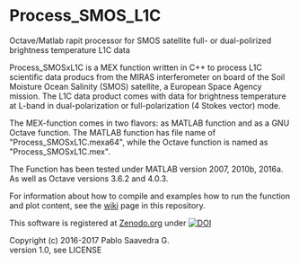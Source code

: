 # Process_SMOS_L1C
Octave/Matlab rapit processor for SMOS satellite full- or dual-polirized brightness temperature L1C data


Process_SMOSxL1C is a MEX function written in C++ to process L1C scientific data producs from the MIRAS interferometer on board of the Soil Moisture Ocean Salinity (SMOS) satellite, a European Space Agency mission.
The L1C data product comes with data for brightness temperature at L-band in dual-polarization or full-polarization (4 Stokes vector) mode. 

The MEX-function comes in two flavors: as MATLAB function and as a GNU Octave function. The MATLAB function has file name of "Process_SMOSxL1C.mexa64", while the Octave function is named as "Process_SMOSxL1C.mex".

The Function has been tested under MATLAB version 2007, 2010b, 2016a. As well as Octave versions 3.6.2 and 4.0.3.

For information about how to compile and examples how to run the function and plot content, see the [wiki](https://github.com/pablosaa/Process_SMOS_L1C/wiki) page in this repository.

This software is registered at [Zenodo.org](https://zenodo.org) under [![DOI](https://zenodo.org/badge/81903236.svg)](https://zenodo.org/badge/latestdoi/81903236)

Copyright (c) 2016-2017 Pablo Saavedra G.  
version 1.0, see LICENSE  
